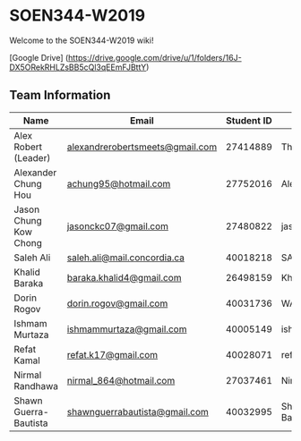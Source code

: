 # SOEN344-W2019

Welcome to the SOEN344-W2019 wiki!

[Google Drive]  (https://drive.google.com/drive/u/1/folders/16J-DX5ORekRHLZsBB5cQl3qEEmFJBttY)

## Team Information

| Name | Email | Student ID | Github |
| ------------- | ------------- | ------------- | -------------|
| Alex Robert (Leader) | alexandrerobertsmeets@gmail.com |27414889 | TheAlexRobert |
| Alexander Chung Hou | achung95@hotmail.com | 27752016 | AleexCh |
| Jason Chung Kow Chong | jasonckc07@gmail.com | 27480822 | jasonckc |
| Saleh Ali | saleh.ali@mail.concordia.ca | 40018218 | SAA9 |
| Khalid Baraka | baraka.khalid4@gmail.com | 26498159 | KhalidBaraka |
| Dorin Rogov | dorin.rogov@gmail.com | 40031736 | WAWColtin|
| Ishmam Murtaza| ishmammurtaza@gmail.com | 40005149 | ishmam22 |
| Refat Kamal | refat.k17@gmail.com | 40028071 | refatK |
| Nirmal Randhawa | nirmal_864@hotmail.com | 27037461 | Nirmal864 |
| Shawn Guerra-Bautista | shawnguerrabautista@gmail.com | 40032995 | ShawnGuerra-Bautista |
